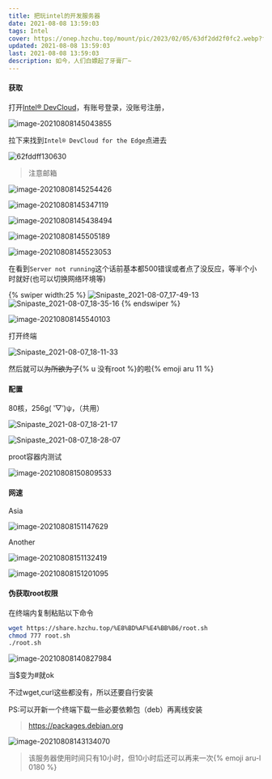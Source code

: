 ```yaml
---
title: 把玩intel的开发服务器
date: 2021-08-08 13:59:03
tags: Intel
cover: https://onep.hzchu.top/mount/pic/2023/02/05/63df2dd2f0fc2.webp?fmt=avif
updated: 2021-08-08 13:59:03
last: 2021-08-08 13:59:03
description: 如今，人们白嫖起了牙膏厂~
---
```


#### 获取

打开[Intel® DevCloud](https://d.hzchu.top/3)，有账号登录，没账号注册，

![image-20210808145043855](https://k.hzchu.top/2022/08/18/62fddfdb4a480.png)

拉下来找到`Intel® DevCloud for the Edge`点进去

![62fddff130630](https://k.hzchu.top/2022/08/18/62fddff130630.png)

> 注意邮箱

![image-20210808145254426](https://k.hzchu.top/2022/08/18/62fde00c0c138.png)

![image-20210808145347119](https://k.hzchu.top/2022/08/18/62fde01dcd877.png)

![image-20210808145438494](https://k.hzchu.top/2022/08/18/62fde02c21ac7.png)

![image-20210808145505189](https://k.hzchu.top/2022/08/18/62fde03a076a0.png)

![image-20210808145523053](https://k.hzchu.top/2022/08/18/62fde04eb6364.png)

在看到`Server not running`这个话前基本都500错误或者点了没反应，等半个小时就好(也可以切换网络环境等)

{% swiper width:25 %}
![Snipaste_2021-08-07_17-49-13](https://k.hzchu.top/2022/08/18/62fde05e2fbdc.png)
![Snipaste_2021-08-07_18-35-16](https://k.hzchu.top/2022/08/18/62fde0a76a277.png)
{% endswiper %}

![image-20210808145540103](https://k.hzchu.top/2022/08/18/62fde0b9b553c.png)

打开终端

![Snipaste_2021-08-07_18-11-33](https://k.hzchu.top/2022/08/18/62fde0c967b48.png)

然后就可以~~为所欲为了~~{% u 没有root %}的啦{% emoji aru 11 %}

#### 配置

80核，256g( ‵▽′)ψ，（共用）

![Snipaste_2021-08-07_18-21-17](https://k.hzchu.top/2022/08/18/62fde0d94e6ff.png)

![Snipaste_2021-08-07_18-28-07](https://k.hzchu.top/2022/08/18/62fde0e87a505.png)

proot容器内测试

![image-20210808150809533](https://k.hzchu.top/2022/08/18/62fde0f84f77e.png)

#### 网速

Asia

![image-20210808151147629](https://k.hzchu.top/2022/08/18/62fde10b1cf7b.png)

Another

![image-20210808151132419](https://k.hzchu.top/2022/08/18/62fde11867eea.png)

![image-20210808151201095](https://k.hzchu.top/2022/08/18/62fde16b1e5df.png)

#### 伪获取root权限

在终端内复制粘贴以下命令

```bash
wget https://share.hzchu.top/%E8%BD%AF%E4%BB%B6/root.sh
chmod 777 root.sh
./root.sh
```

![image-20210808140827984](https://k.hzchu.top/2022/08/18/62fde19fc8cae.png)

当$变为#就ok

不过wget,curl这些都没有，所以还要自行安装

PS:可以开新一个终端下载一些必要依赖包（deb）再离线安装

> https://packages.debian.org

![image-20210808143134070](https://k.hzchu.top/2022/08/18/62fde1ab782d3.png)

> 该服务器使用时间只有10小时，但10小时后还可以再来一次{% emoji aru-l 0180 %}